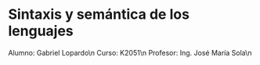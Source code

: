 # Sintaxis y semántica de los lenguajes
Alumno: Gabriel Lopardo\n
Curso: K2051\n
Profesor: Ing. José María Sola\n